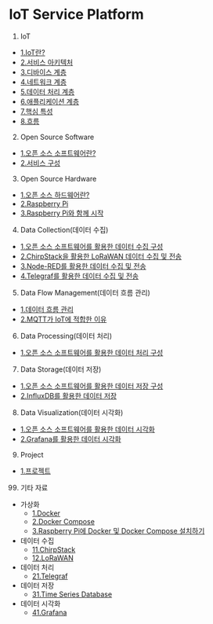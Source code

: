 # IoT Service Platform

1. IoT
  - [1.IoT란?](01.iot/01.iot.adoc)
  - [2.서비스 아키텍처](01.iot/02.iot_service_architecture.adoc)
  - [3.디바이스 계층](01.iot/01.iot_service_device_layer.adoc)
  - [4.네트워크 계층](01.iot/01.iot_service_network_layer.adoc)
  - [5.데이터 처리 계층](01.iot/05.iot_service_data_processing_layer.adoc)
  - [6.애플리케이션 계층](01.iot/06.iot_service_application_layer.adoc)
  - [7.핵심 특성](01.iot/07.the_core_characteristics_of_iot_services.adoc)
  - [8.흐름](01.iot/08.iot_service_flow.adoc)
2. Open Source Software
  - [1.오픈 소스 소프트웨어란?](02.open_source_software/01.open_source_software.adoc)
  - [2.서비스 구성](02.open_source_software/02.iot_service_architecture_using_open-source_software.adoc)
3. Open Source Hardware
  - [1.오픈 소스 하드웨어란?](03.open_source_hardware/01.open_source_hardware.adoc)
  - [2.Raspberry Pi](03.open_source_hardware/02.raspberry_pi.adoc)
  - [3.Raspberry Pi와 함께 시작](03.open_source_hardware/03.getting_started_with_raspberry_pi.adoc)
4. Data Collection(데이터 수집)
  - [1.오픈 소스 소프트웨어를 활용한 데이터 수집 구성](04.data_collection/01.data_collection_architecture_using_open-source_software.adoc)
  - [2.ChirpStack을 활용한 LoRaWAN 데이터 수집 및 전송](04.data_collection/02.lorawan_data_collection_and_transmission_using_chirpstack.adoc)
  - [3.Node-RED를 활용한 데이터 수집 및 전송](04.data_collection/03.data_collection_and_transmission_using_node-red.adoc)
  - [4.Telegraf를 활용한 데이터 수집 및 전송](04.data_collection/04.data_collection_and_transmission_using_telegraf.adoc)
5. Data Flow Management(데이터 흐름 관리)
  - [1.데이터 흐름 관리](05.data_flow_management/01.data_flow_management.adoc)
  - [2.MQTT가 IoT에 적합한 이유](05.data_flow_management/02.what_is_mqtt.adoc)
6. Data Processing(데이터 처리)
  - [1.오픈 소스 소프트웨어를 활용한 데이터 처리 구성](06.data_processing/01.data_processing_architecture_using_open-source_software.adoc)
7. Data Storage(데이터 저장)
  - [1.오픈 소스 소프트웨어를 활용한 데이터 저장 구성](07.data_storage/01.data_storage_architecture_using_open-source_software.adoc)
  - [2.InfluxDB를 활용한 데이터 저장](07.data_storage/02.data_storage_using_influxdb.adoc)
8. Data Visualization(데이터 시각화)
  - [1.오픈 소스 소프트웨어를 활용한 데이터 시각화](08.data_visualization/01.data_visualization_using_open-source_software.adoc)
  - [2.Grafana를 활용한 데이터 시각화](08.data_visualization/02.data_visualization_using_grafana.adoc)
9. Project
  - [1.프로젝트](09.project/01.project.adoc)
99. 기타 자료
  - 가상화
    - [1.Docker](99.etc/01.virtualization/01.docker.adoc)
    - [2.Docker Compose](99.etc/01.virtualization/02.docker_compose.adoc)
    - [3.Raspberry Pi에 Docker 및 Docker Compose 설치하기](99.etc/01.virtualization/11.installing_docker_and_docker_compose_on_raspberry_pi.adoc)
  - 데이터 수집
    - [11.ChirpStack](99.etc/02.data_collection/03.chirpstack.adoc)
    - [12.LoRaWAN](99.etc/02.data_collection/13.lorawan.adoc)
  - 데이터 처리
    - [21.Telegraf](99.etc/03.data_processing/04.telegraf.adoc)
  - 데이터 저장
    - [31.Time Series Database](99.etc/05.data_storage/12.time_series_database.adoc)
  - 데이터 시각화
    - [41.Grafana](99.etc/06.data_visualization/05.grafana.adoc)